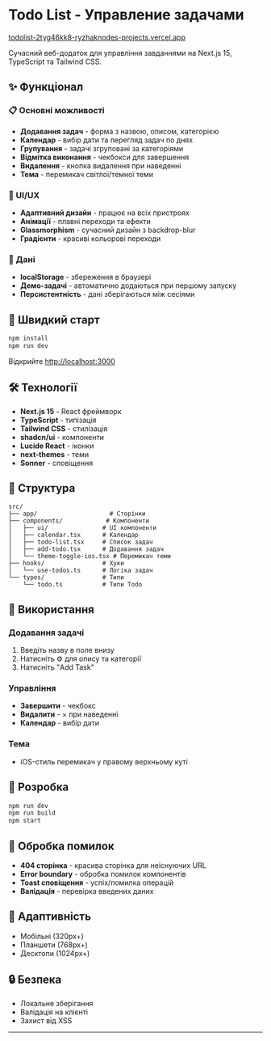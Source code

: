 # Todo List - Управление задачами

[todolist-2tyg46kk8-ryzhaknodes-projects.vercel.app](https://todolist-one-gilt.vercel.app)


Сучасний веб-додаток для управління завданнями на Next.js 15, TypeScript та Tailwind CSS.



## ✨ Функціонал

### 📋 Основні можливості
- **Додавання задач** - форма з назвою, описом, категорією
- **Календар** - вибір дати та перегляд задач по днях
- **Групування** - задачі згруповані за категоріями
- **Відмітка виконання** - чекбокси для завершення
- **Видалення** - кнопка видалення при наведенні
- **Тема** - перемикач світлої/темної теми

### 🎨 UI/UX
- **Адаптивний дизайн** - працює на всіх пристроях
- **Анімації** - плавні переходи та ефекти
- **Glassmorphism** - сучасний дизайн з backdrop-blur
- **Градієнти** - красиві кольорові переходи

### 💾 Дані
- **localStorage** - збереження в браузері
- **Демо-задачі** - автоматично додаються при першому запуску
- **Персистентність** - дані зберігаються між сесіями

## 🚀 Швидкий старт

```bash
npm install
npm run dev
```

Відкрийте [http://localhost:3000](http://localhost:3000)

## 🛠 Технології

- **Next.js 15** - React фреймворк
- **TypeScript** - типізація
- **Tailwind CSS** - стилізація
- **shadcn/ui** - компоненти
- **Lucide React** - іконки
- **next-themes** - теми
- **Sonner** - сповіщення

## 📁 Структура

```
src/
├── app/                    # Сторінки
├── components/            # Компоненти
│   ├── ui/               # UI компоненти
│   ├── calendar.tsx      # Календар
│   ├── todo-list.tsx     # Список задач
│   ├── add-todo.tsx      # Додавання задач
│   └── theme-toggle-ios.tsx # Перемикач теми
├── hooks/                # Хуки
│   └── use-todos.ts      # Логіка задач
└── types/                # Типи
    └── todo.ts           # Типи Todo
```

## 🎯 Використання

### Додавання задачі
1. Введіть назву в поле внизу
2. Натисніть ⚙️ для опису та категорії
3. Натисніть "Add Task"

### Управління
- **Завершити** - чекбокс
- **Видалити** - × при наведенні
- **Календар** - вибір дати

### Тема
- iOS-стиль перемикач у правому верхньому куті

## 🔧 Розробка

```bash
npm run dev      
npm run build    
npm start       
```

## 🚨 Обробка помилок

- **404 сторінка** - красива сторінка для неіснуючих URL
- **Error boundary** - обробка помилок компонентів
- **Toast сповіщення** - успіх/помилка операцій
- **Валідація** - перевірка введених даних

## 📱 Адаптивність

- Мобільні (320px+)
- Планшети (768px+)
- Десктопи (1024px+)

## 🔒 Безпека

- Локальне зберігання
- Валідація на клієнті
- Захист від XSS

---
